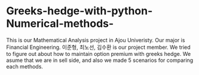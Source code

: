 # Greeks-hedge-with-python-Numerical-methods-
This is our Mathematical Analysis project in Ajou Univeristy. Our major is Financial Engineering.
이준형, 최노선, 김수환 is our project member. 
We tried to figure out about how to maintain option premium with greeks hedge.
We asume that we are in sell side, and also we made 5 scenarios for comparing each methods.
